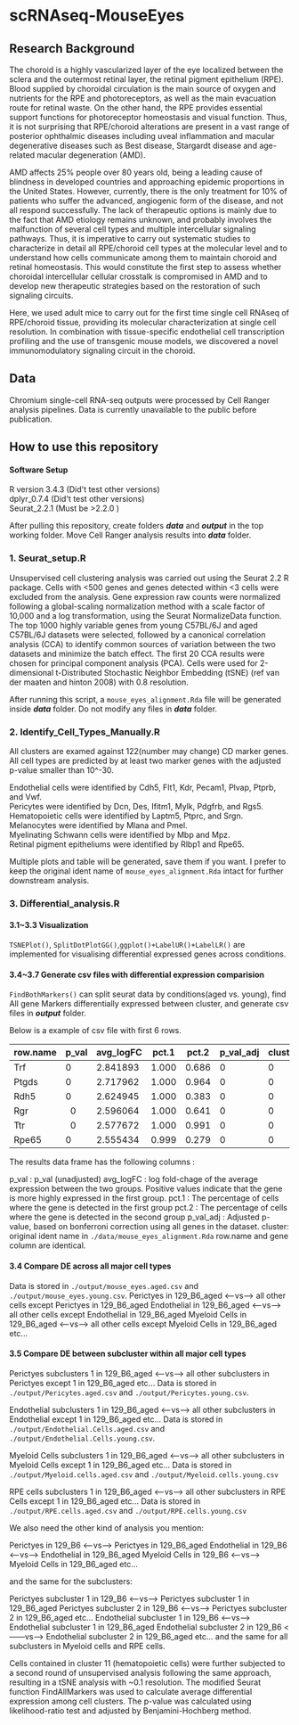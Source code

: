 # scRNAseq-MouseEyes

## Research Background
The choroid is a highly vascularized layer of the eye localized between the sclera and the outermost retinal layer, the retinal pigment epithelium (RPE). Blood supplied by choroidal circulation is the main source of oxygen and nutrients for the RPE and photoreceptors, as well as the main evacuation route for retinal waste. On the other hand, the RPE provides essential support functions for photoreceptor homeostasis and visual function. Thus, it is not surprising that RPE/choroid alterations are present in a vast range of posterior ophthalmic diseases including uveal inflammation and macular degenerative diseases such as Best disease, Stargardt disease and age-related macular degeneration (AMD).

AMD affects 25% people over 80 years old, being a leading cause of blindness in developed countries and approaching epidemic proportions in the United States. However, currently, there is the only treatment for 10% of patients who suffer the advanced, angiogenic form of the disease, and not all respond successfully. The lack of therapeutic options is mainly due to the fact that AMD etiology remains unknown, and probably involves the malfunction of several cell types and multiple intercellular signaling pathways. Thus, it is imperative to carry out systematic studies to characterize in detail all RPE/choroid cell types at the molecular level and to understand how cells communicate among them to maintain choroid and retinal homeostasis. This would constitute the first step to assess whether choroidal intercellular cellular crosstalk is compromised in AMD and to develop new therapeutic strategies based on the restoration of such signaling circuits.

Here, we used adult mice to carry out for the first time single cell RNAseq of RPE/choroid tissue, providing its molecular characterization at single cell resolution. In combination with tissue-specific endothelial cell transcription profiling and the use of transgenic mouse models, we discovered a novel immunomodulatory signaling circuit in the choroid.

## Data
Chromium single-cell RNA-seq outputs were processed by Cell Ranger analysis pipelines. Data is currently unavailable to the public before publication.

## How to use this repository

#### Software Setup
R version 3.4.3 (Did't test other versions)<br />
dplyr_0.7.4 (Did't test other versions)<br />
Seurat_2.2.1 (Must be >2.2.0 )<br />

After pulling this repository, create folders **_data_** and **_output_** in the top working folder.
Move Cell Ranger analysis results into **_data_** folder.

### 1. Seurat_setup.R
Unsupervised cell clustering analysis was carried out using the Seurat 2.2 R package. Cells with <500 genes and genes detected within <3 cells were excluded from the analysis. Gene expression raw counts were normalized following a global-scaling normalization method with a scale factor of 10,000 and a log transformation, using the Seurat NormalizeData function. The top 1000 highly variable genes from young C57BL/6J and aged C57BL/6J datasets were selected, followed by a canonical correlation analysis (CCA) to identify common sources of variation between the two datasets and minimize the batch effect. The first 20 CCA results were chosen for principal component analysis (PCA). Cells were used for 2-dimensional t-Distributed Stochastic Neighbor Embedding (tSNE) (ref van der maaten and hinton 2008) with 0.8 resolution.

 After running this script, a `mouse_eyes_alignment.Rda` file will be generated inside **_data_** folder.
 Do not modify any files in **_data_** folder.
 
 
### 2. Identify_Cell_Types_Manually.R
All clusters are examed against 122(number may change) CD marker genes.
All cell types are predicted by at least two marker genes with the adjusted p-value smaller than 10^-30.

Endothelial cells were identified by Cdh5, Flt1, Kdr, Pecam1, Plvap, Ptprb, and Vwf.<br />
Pericytes were identified by Dcn, Des, Ifitm1, Mylk, Pdgfrb, and Rgs5.<br />
Hematopoietic cells were identified by Laptm5, Ptprc, and Srgn.<br />
Melanocytes were identified by Mlana and Pmel.<br />
Myelinating Schwann cells were identified by Mbp and Mpz.<br />
Retinal pigment epitheliums were identified by Rlbp1 and Rpe65.<br />

Multiple plots and table will be generated, save them if you want. I prefer to keep the original ident name of `mouse_eyes_alignment.Rda` intact for further downstream analysis.

### 3. Differential_analysis.R
#### 3.1~3.3 Visualization
`TSNEPlot()`, `SplitDotPlotGG()`,`ggplot()+LabelUR()+LabelLR()` are implemented for visualising differential expressed genes across conditions.

#### 3.4~3.7 Generate csv files with differential expression comparision
`FindBothMarkers()` can split seurat data by conditions(aged vs. young), find All gene Markers differentially expressed between cluster, and generate csv files in **_output_** folder.

Below is a example of csv file with first 6 rows.

| row.name | p_val | avg_logFC | pct.1 | pct.2 | p_val_adj | cluster  | gene   | 
| ----- | ------ | -------- | ----  | ----- | --------- | ------- | ------|
| Trf   |   0   | 2.841893  | 1.000 | 0.686 | 0         | 0       | Trf   | 
| Ptgds |   0   | 2.717962  | 1.000 | 0.964 | 0         | 0       | Ptgds |
| Rdh5  |   0   | 2.624945  | 1.000 | 0.383 | 0         | 0       | Rdh5  |
| Rgr   |   0   | 2.596064  | 1.000 | 0.641 | 0         | 0       | Rgr   |
| Ttr   |   0   | 2.577672  | 1.000 | 0.991 | 0         | 0       | Ttr   | 
| Rpe65 |   0   | 2.555434  | 0.999 | 0.279 | 0         | 0       | Rpe65 |

The results data frame has the following columns :

p_val : p_val (unadjusted)
avg_logFC : log fold-chage of the average expression between the two groups. Positive values indicate that the gene is more highly expressed in the first group.
pct.1 : The percentage of cells where the gene is detected in the first group
pct.2 : The percentage of cells where the gene is detected in the second group
p_val_adj : Adjusted p-value, based on bonferroni correction using all genes in the dataset.
cluster: original ident name in `./data/mouse_eyes_alignment.Rda`
row.name and gene column are identical.

#### 3.4 Compare DE across all major cell types
Data is stored in `./output/mouse_eyes.aged.csv` and `./output/mouse_eyes.young.csv`.
Perictyes in 129_B6_aged   <——vs——>  all other cells except Perictyes in 129_B6_aged
Endothelial in 129_B6_aged  <——vs——>  all other cells except Endothelial in 129_B6_aged
Myeloid Cells in 129_B6_aged   <——vs——>  all other cells except Myeloid Cells in 129_B6_aged
etc...

#### 3.5 Compare DE between subcluster within all major cell types

Perictyes subclusters 1 in 129_B6_aged   <——vs——>  all other subclusters in Perictyes except  1 in 129_B6_aged
etc...
Data is stored in `./output/Pericytes.aged.csv` and `./output/Pericytes.young.csv`. 

Endothelial subclusters 1 in 129_B6_aged  <——vs——>  all other subclusters in Endothelial except 1 in 129_B6_aged
etc...
Data is stored in `./output/Endothelial.Cells.aged.csv` and `./output/Endothelial.Cells.young.csv`.

Myeloid Cells  subclusters 1 in 129_B6_aged   <——vs——>  all other subclusters in Myeloid Cells except  1 in 129_B6_aged
etc...
Data  is stored in `./output/Myeloid.cells.aged.csv` and `./output/Myeloid.cells.young.csv`

RPE cells subclusters 1 in 129_B6_aged   <——vs——>  all other subclusters in RPE Cells except  1 in 129_B6_aged
etc...
Data  is stored in `./output/RPE.cells.aged.csv` and `./output/RPE.cells.young.csv`

We also need the other kind of analysis you mention:

Perictyes in 129_B6   <——vs——>  Perictyes in 129_B6_aged
Endothelial in 129_B6 <——vs——>  Endothelial in 129_B6_aged
Myeloid Cells in 129_B6   <——vs——>  Myeloid Cells in 129_B6_aged
etc...

 and the same for the subclusters:

Perictyes subcluster 1 in 129_B6   <——vs——>  Perictyes subcluster 1 in 129_B6_aged
Perictyes subcluster 2 in 129_B6   <——vs——>  Perictyes subcluster 2 in 129_B6_aged
etc...
Endothelial subcluster 1 in 129_B6 <——vs——>  Endothelial subcluster 1 in 129_B6_aged
Endothelial subcluster 2 in 129_B6 <——vs——>  Endothelial subcluster 2 in 129_B6_aged
etc...
and the same for all subclusters in Myeloid cells and RPE cells.


Cells contained in cluster 11 (hematopoietic cells) were further subjected to a second round of unsupervised analysis following the same approach, resulting in a tSNE analysis with ~0.1 resolution. The modified Seurat function FindAllMarkers was used to calculate average differential expression among cell clusters. The p-value was calculated using likelihood-ratio test and adjusted by Benjamini-Hochberg method.
